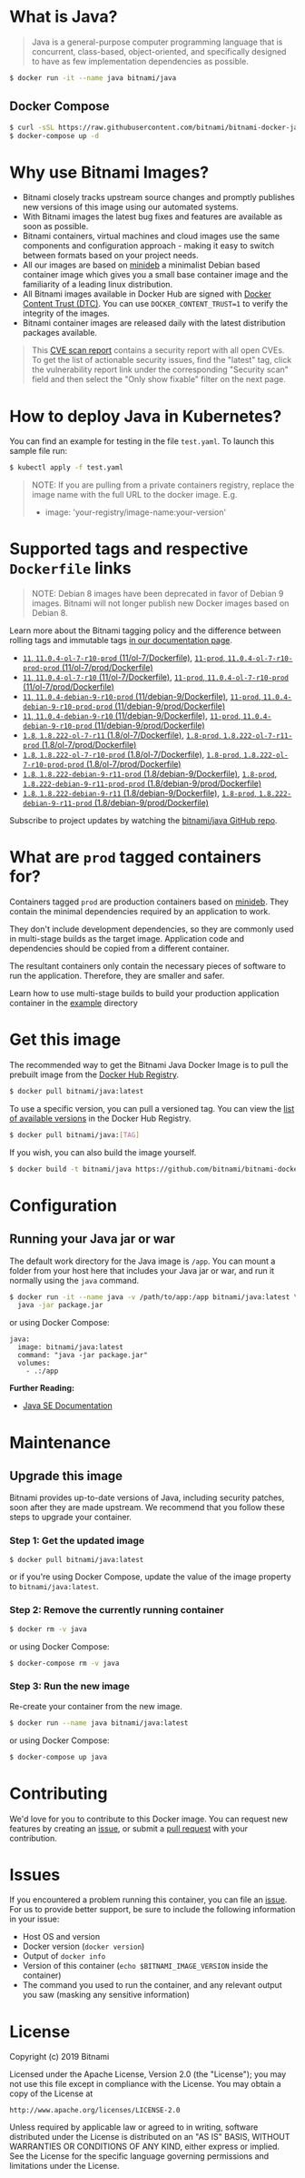 # What is Java?

> Java is a general-purpose computer programming language that is concurrent, class-based, object-oriented, and specifically designed to have as few implementation dependencies as possible.

```bash
$ docker run -it --name java bitnami/java
```

## Docker Compose

```bash
$ curl -sSL https://raw.githubusercontent.com/bitnami/bitnami-docker-java/master/docker-compose.yml > docker-compose.yml
$ docker-compose up -d
```

# Why use Bitnami Images?

* Bitnami closely tracks upstream source changes and promptly publishes new versions of this image using our automated systems.
* With Bitnami images the latest bug fixes and features are available as soon as possible.
* Bitnami containers, virtual machines and cloud images use the same components and configuration approach - making it easy to switch between formats based on your project needs.
* All our images are based on [minideb](https://github.com/bitnami/minideb) a minimalist Debian based container image which gives you a small base container image and the familiarity of a leading linux distribution.
* All Bitnami images available in Docker Hub are signed with [Docker Content Trust (DTC)](https://docs.docker.com/engine/security/trust/content_trust/). You can use `DOCKER_CONTENT_TRUST=1` to verify the integrity of the images.
* Bitnami container images are released daily with the latest distribution packages available.


> This [CVE scan report](https://quay.io/repository/bitnami/java?tab=tags) contains a security report with all open CVEs. To get the list of actionable security issues, find the "latest" tag, click the vulnerability report link under the corresponding "Security scan" field and then select the "Only show fixable" filter on the next page.

# How to deploy Java in Kubernetes?

You can find an example for testing in the file `test.yaml`. To launch this sample file run:

```bash
$ kubectl apply -f test.yaml
```

> NOTE: If you are pulling from a private containers registry, replace the image name with the full URL to the docker image. E.g.
>
> - image: 'your-registry/image-name:your-version'

# Supported tags and respective `Dockerfile` links

> NOTE: Debian 8 images have been deprecated in favor of Debian 9 images. Bitnami will not longer publish new Docker images based on Debian 8.

Learn more about the Bitnami tagging policy and the difference between rolling tags and immutable tags [in our documentation page](https://docs.bitnami.com/containers/how-to/understand-rolling-tags-containers/).


- [`11`, `11.0.4-ol-7-r10-prod` (11/ol-7/Dockerfile)](https://github.com/bitnami/bitnami-docker-java/blob/11.0.4-ol-7-r10-prod/11/ol-7/Dockerfile), [`11-prod`, `11.0.4-ol-7-r10-prod-prod` (11/ol-7/prod/Dockerfile)](https://github.com/bitnami/bitnami-docker-java/blob/11.0.4-ol-7-r10-prod/11/ol-7/prod/Dockerfile)
- [`11`, `11.0.4-ol-7-r10` (11/ol-7/Dockerfile)](https://github.com/bitnami/bitnami-docker-java/blob/11.0.4-ol-7-r10/11/ol-7/Dockerfile), [`11-prod`, `11.0.4-ol-7-r10-prod` (11/ol-7/prod/Dockerfile)](https://github.com/bitnami/bitnami-docker-java/blob/11.0.4-ol-7-r10/11/ol-7/prod/Dockerfile)
- [`11`, `11.0.4-debian-9-r10-prod` (11/debian-9/Dockerfile)](https://github.com/bitnami/bitnami-docker-java/blob/11.0.4-debian-9-r10-prod/11/debian-9/Dockerfile), [`11-prod`, `11.0.4-debian-9-r10-prod-prod` (11/debian-9/prod/Dockerfile)](https://github.com/bitnami/bitnami-docker-java/blob/11.0.4-debian-9-r10-prod/11/debian-9/prod/Dockerfile)
- [`11`, `11.0.4-debian-9-r10` (11/debian-9/Dockerfile)](https://github.com/bitnami/bitnami-docker-java/blob/11.0.4-debian-9-r10/11/debian-9/Dockerfile), [`11-prod`, `11.0.4-debian-9-r10-prod` (11/debian-9/prod/Dockerfile)](https://github.com/bitnami/bitnami-docker-java/blob/11.0.4-debian-9-r10/11/debian-9/prod/Dockerfile)
- [`1.8`, `1.8.222-ol-7-r11` (1.8/ol-7/Dockerfile)](https://github.com/bitnami/bitnami-docker-java/blob/1.8.222-ol-7-r11/1.8/ol-7/Dockerfile), [`1.8-prod`, `1.8.222-ol-7-r11-prod` (1.8/ol-7/prod/Dockerfile)](https://github.com/bitnami/bitnami-docker-java/blob/1.8.222-ol-7-r11/1.8/ol-7/prod/Dockerfile)
- [`1.8`, `1.8.222-ol-7-r10-prod` (1.8/ol-7/Dockerfile)](https://github.com/bitnami/bitnami-docker-java/blob/1.8.222-ol-7-r10-prod/1.8/ol-7/Dockerfile), [`1.8-prod`, `1.8.222-ol-7-r10-prod-prod` (1.8/ol-7/prod/Dockerfile)](https://github.com/bitnami/bitnami-docker-java/blob/1.8.222-ol-7-r10-prod/1.8/ol-7/prod/Dockerfile)
- [`1.8`, `1.8.222-debian-9-r11-prod` (1.8/debian-9/Dockerfile)](https://github.com/bitnami/bitnami-docker-java/blob/1.8.222-debian-9-r11-prod/1.8/debian-9/Dockerfile), [`1.8-prod`, `1.8.222-debian-9-r11-prod-prod` (1.8/debian-9/prod/Dockerfile)](https://github.com/bitnami/bitnami-docker-java/blob/1.8.222-debian-9-r11-prod/1.8/debian-9/prod/Dockerfile)
- [`1.8`, `1.8.222-debian-9-r11` (1.8/debian-9/Dockerfile)](https://github.com/bitnami/bitnami-docker-java/blob/1.8.222-debian-9-r11/1.8/debian-9/Dockerfile), [`1.8-prod`, `1.8.222-debian-9-r11-prod` (1.8/debian-9/prod/Dockerfile)](https://github.com/bitnami/bitnami-docker-java/blob/1.8.222-debian-9-r11/1.8/debian-9/prod/Dockerfile)

Subscribe to project updates by watching the [bitnami/java GitHub repo](https://github.com/bitnami/bitnami-docker-java).

# What are `prod` tagged containers for?

Containers tagged `prod` are production containers based on [minideb](https://github.com/bitnami/minideb). They contain the minimal dependencies required by an application to work.

They don't include development dependencies, so they are commonly used in multi-stage builds as the target image. Application code and dependencies should be copied from a different container.

The resultant containers only contain the necessary pieces of software to run the application. Therefore, they are smaller and safer.

Learn how to use multi-stage builds to build your production application container in the [example](/example) directory

# Get this image

The recommended way to get the Bitnami Java Docker Image is to pull the prebuilt image from the [Docker Hub Registry](https://hub.docker.com/r/bitnami/java).

```bash
$ docker pull bitnami/java:latest
```

To use a specific version, you can pull a versioned tag. You can view the [list of available versions](https://hub.docker.com/r/bitnami/java/tags/) in the Docker Hub Registry.

```bash
$ docker pull bitnami/java:[TAG]
```

If you wish, you can also build the image yourself.

```bash
$ docker build -t bitnami/java https://github.com/bitnami/bitnami-docker-java.git
```

# Configuration

## Running your Java jar or war

The default work directory for the Java image is `/app`. You can mount a folder from your host here that includes your Java jar or war, and run it normally using the `java` command.

```bash
$ docker run -it --name java -v /path/to/app:/app bitnami/java:latest \
  java -jar package.jar
```

or using Docker Compose:

```
java:
  image: bitnami/java:latest
  command: "java -jar package.jar"
  volumes:
    - .:/app
```

**Further Reading:**

  - [Java SE Documentation](https://docs.oracle.com/javase/8/docs/api/)

# Maintenance

## Upgrade this image

Bitnami provides up-to-date versions of Java, including security patches, soon after they are made upstream. We recommend that you follow these steps to upgrade your container.

### Step 1: Get the updated image

```bash
$ docker pull bitnami/java:latest
```

or if you're using Docker Compose, update the value of the image property to `bitnami/java:latest`.

### Step 2: Remove the currently running container

```bash
$ docker rm -v java
```

or using Docker Compose:

```bash
$ docker-compose rm -v java
```

### Step 3: Run the new image

Re-create your container from the new image.

```bash
$ docker run --name java bitnami/java:latest
```

or using Docker Compose:

```bash
$ docker-compose up java
```

# Contributing

We'd love for you to contribute to this Docker image. You can request new features by creating an [issue](https://github.com/bitnami/bitnami-docker-java/issues), or submit a [pull request](https://github.com/bitnami/bitnami-docker-java/pulls) with your contribution.

# Issues

If you encountered a problem running this container, you can file an [issue](https://github.com/bitnami/bitnami-docker-java/issues). For us to provide better support, be sure to include the following information in your issue:

- Host OS and version
- Docker version (`docker version`)
- Output of `docker info`
- Version of this container (`echo $BITNAMI_IMAGE_VERSION` inside the container)
- The command you used to run the container, and any relevant output you saw (masking any sensitive
information)

# License

Copyright (c) 2019 Bitnami

Licensed under the Apache License, Version 2.0 (the "License");
you may not use this file except in compliance with the License.
You may obtain a copy of the License at

    http://www.apache.org/licenses/LICENSE-2.0

Unless required by applicable law or agreed to in writing, software
distributed under the License is distributed on an "AS IS" BASIS,
WITHOUT WARRANTIES OR CONDITIONS OF ANY KIND, either express or implied.
See the License for the specific language governing permissions and
limitations under the License.
